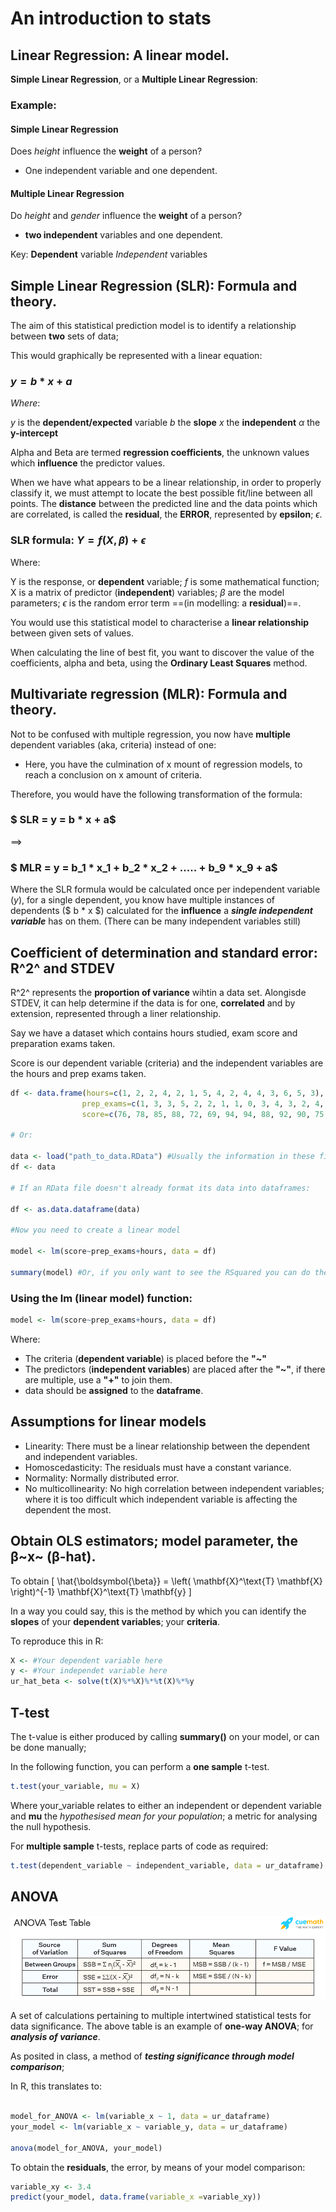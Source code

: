 # An introduction to stats

## Linear Regression: A linear model.

**Simple Linear Regression**, or a **Multiple Linear Regression**:

### Example:

#### Simple Linear Regression

Does *height* influence the **weight** of a person?

* One independent variable and one dependent.

#### Multiple Linear Regression

Do *height* and *gender* influence the **weight** of a person?

* **two independent** variables and one dependent.

Key:
**Dependent** variable
*Independent* variables

## Simple Linear Regression (SLR): Formula and theory.

The aim of this statistical prediction model is to identify a relationship between **two** sets of data; 

This would graphically be represented with a linear equation:

### $y = b * x + a$

*Where*:

$y$ is the **dependent/expected** variable
$b$ the **slope**
$x$ the **independent** 
$α$ the **y-intercept**

Alpha and Beta are termed **regression coefficients**, the unknown values which **influence** the predictor values.

When we have what appears to be a linear relationship, in order to properly classify it, we must attempt to locate the best possible fit/line between all points. The **distance** between the predicted line and the data points which are correlated, is called the **residual**, the **ERROR**, represented by **epsilon**; $ϵ$.

### SLR formula: $Y=f(X,β)+ϵ$
Where:

Y is the response, or **dependent** variable;
$f$ is some mathematical function;
X is a matrix of predictor (**independent**) variables;
$β$ are the model parameters;
$ϵ$ is the random error term ==(in modelling: a **residual**)==.

You would use this statistical model to characterise a **linear relationship** between given sets of values.

When calculating the line of best fit, you want to discover the value of the coefficients, alpha and beta, using the **Ordinary Least Squares** method. 

## Multivariate regression (MLR): Formula and theory.

Not to be confused with multiple regression, you now have **multiple** dependent variables (aka, criteria) instead of one:

* Here, you have the culmination of x mount of regression models, to reach a conclusion on x amount of criteria.

Therefore, you would have the following transformation of the formula:
### $ SLR = y = b * x + a$
==>
### $ MLR = y = b_1 * x_1 + b_2 * x_2 + ..... + b_9 * x_9 + a$ 

Where the SLR formula would be calculated once per independent variable ($y$), for a single dependent, you know have multiple instances of dependents ($ b * x $) calculated for the **influence** a ***single independent variable*** has on them. (There can be many independent variables still)

## Coefficient of determination and standard error: R^2^ and STDEV

R^2^ represents the **proportion of variance** wihtin a data set. Alongisde STDEV, it can help determine if the data is for one, **correlated** and by extension, represented through a liner relationship.

Say we have a dataset which contains hours studied, exam score and preparation exams taken.

Score is our dependent variable (criteria) and the independent variables are the hours and prep exams taken.
```R
df <- data.frame(hours=c(1, 2, 2, 4, 2, 1, 5, 4, 2, 4, 4, 3, 6, 5, 3),
                prep_exams=c(1, 3, 3, 5, 2, 2, 1, 1, 0, 3, 4, 3, 2, 4, 4),
                score=c(76, 78, 85, 88, 72, 69, 94, 94, 88, 92, 90, 75, 96, 90, 82))

# Or:

data <- load("path_to_data.RData") #Usually the information in these files should be in dataframe format.
df <- data

# If an RData file doesn't already format its data into dataframes:

df <- as.data.dataframe(data) 

#Now you need to create a linear model

model <- lm(score~prep_exams+hours, data = df)  

summary(model) #Or, if you only want to see the RSquared you can do the following: summary(model)$r.squared
```
### Using the lm (linear model) function:
```R
model <- lm(score~prep_exams+hours, data = df) 
```
Where: 
* The criteria (**dependent variable**) is placed before the **"~"**
* The predictors (**independent variables**) are placed after the **"~"**, if there are multiple, use a **"+"** to join them.
* data should be **assigned** to the **dataframe**.

## Assumptions for linear models

* Linearity: There must be a linear relationship between the dependent and independent variables.
* Homoscedasticity: The residuals must have a constant variance.
* Normality: Normally distributed error.
* No multicollinearity: No high correlation between independent variables; where it is too difficult which independent variable is affecting the dependent the most.

## Obtain OLS estimators; model parameter, the β~x~ (β-hat).

To obtain 
\[
\hat{\boldsymbol{\beta}} = \left( \mathbf{X}^\text{T} \mathbf{X} \right)^{-1} \mathbf{X}^\text{T} \mathbf{y}
\]

In a way you could say, this is the method by which you can identify the **slopes** of your **dependent variables**; your **criteria**.

To reproduce this in R:
```R
X <- #Your dependent variable here
y <- #Your independet variable here
ur_hat_beta <- solve(t(X)%*%X)%*%t(X)%*%y
```
## T-test
The t-value is either produced by calling **summary()** on your model, or can be done manually;

In the following function, you can perform a **one sample** t-test.
```R
t.test(your_variable, mu = X)
```
Where your_variable relates to either an independent or dependent variable and **mu** the *hypothesised mean for your population*; a metric for analysing the null hypothesis.

For **multiple sample** t-tests, replace parts of code as required:
```R
t.test(dependent_variable ~ independent_variable, data = ur_dataframe)
```
## ANOVA

![](ANOVA.png)

A set of calculations pertaining to multiple intertwined statistical tests for data significance. The above table is an example of **one-way ANOVA**; for ***analysis of variance***.

As posited in class, a method of ***testing significance through model comparison***;

In R, this translates to:
```R

model_for_ANOVA <- lm(variable_x ~ 1, data = ur_dataframe)
your_model <- lm(variable_x ~ variable_y, data = ur_dataframe)

anova(model_for_ANOVA, your_model)
```
To obtain the **residuals**, the error, by means of your model comparison:

```R
variable_xy <- 3.4
predict(your_model, data.frame(variable_x =variable_xy))
```









